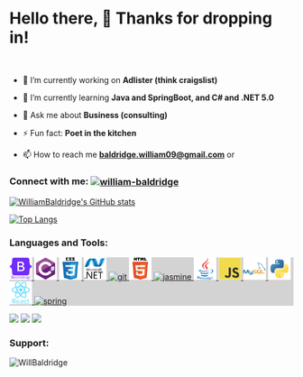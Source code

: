 # Hello there, 👋 Thanks for dropping in!
<br>

- 🔭 I’m currently working on **Adlister (think craigslist)**

- 🌱 I’m currently learning **Java and SpringBoot, and C# and .NET 5.0**

- 💬 Ask me about **Business (consulting)**

- ⚡ Fun fact: **Poet in the kitchen**

- 📫 How to reach me **baldridge.william09@gmail.com** or


<h3 align="left">Connect with me: <a href="https://linkedin.com/in/william-baldridge" target="blank"><img align="center" src="https://img.shields.io/badge/LinkedIn-blue?style=flat&logo=linkedin&labelColor=blue" alt="william-baldridge" /></a></h3>


[![WilliamBaldridge's GitHub stats](https://github-readme-stats.vercel.app/api?username=WilliamBaldridge&show_icons=true&hide=stars&theme=onedark)](https://github.com/anuraghazra/github-readme-stats)

[![Top Langs](https://github-readme-stats.vercel.app/api/top-langs/?username=WilliamBaldridge&layout=compact&theme=dracula)](https://github.com/anuraghazra/github-readme-stats)



<h3 align="left">Languages and Tools:</h3>
<p style="background-color: lightgrey"> <a href="https://getbootstrap.com" target="_blank"> <img src="https://raw.githubusercontent.com/devicons/devicon/master/icons/bootstrap/bootstrap-plain-wordmark.svg" alt="bootstrap" width="40" height="40"/> </a> <a href="https://www.w3schools.com/cs/" target="_blank"> <img src="https://raw.githubusercontent.com/devicons/devicon/master/icons/csharp/csharp-original.svg" alt="csharp" width="40" height="40"/> </a> <a href="https://www.w3schools.com/css/" target="_blank"> <img src="https://raw.githubusercontent.com/devicons/devicon/master/icons/css3/css3-original-wordmark.svg" alt="css3" width="40" height="40"/> </a> <a href="https://dotnet.microsoft.com/" target="_blank"> <img  src="https://raw.githubusercontent.com/devicons/devicon/master/icons/dot-net/dot-net-original-wordmark.svg" alt="dotnet" width="40" height="40"/> </a> <a href="https://git-scm.com/" target="_blank"> <img src="https://www.vectorlogo.zone/logos/git-scm/git-scm-icon.svg" alt="git" width="40" height="40"/> </a> <a href="https://www.w3.org/html/" target="_blank"> <img src="https://raw.githubusercontent.com/devicons/devicon/master/icons/html5/html5-original-wordmark.svg" alt="html5" width="40" height="40"/> </a> <a href="https://jasmine.github.io/" target="_blank"> <img src="https://www.vectorlogo.zone/logos/jasmine/jasmine-icon.svg" alt="jasmine" width="40" height="40"/> </a> <a href="https://www.java.com" target="_blank"> <img src="https://raw.githubusercontent.com/devicons/devicon/master/icons/java/java-original.svg" alt="java" width="40" height="40"/> </a> <a href="https://developer.mozilla.org/en-US/docs/Web/JavaScript" target="_blank"> <img src="https://raw.githubusercontent.com/devicons/devicon/master/icons/javascript/javascript-original.svg" alt="javascript" width="40" height="40"/> </a> <a href="https://www.mysql.com/" target="_blank"> <img src="https://raw.githubusercontent.com/devicons/devicon/master/icons/mysql/mysql-original-wordmark.svg" alt="mysql" width="40" height="40"/> </a> <a href="https://www.python.org" target="_blank"> <img src="https://raw.githubusercontent.com/devicons/devicon/master/icons/python/python-original.svg" alt="python" width="40" height="40"/> </a> <a href="https://reactjs.org/" target="_blank"> <img src="https://raw.githubusercontent.com/devicons/devicon/master/icons/react/react-original-wordmark.svg" alt="react" width="40" height="40"/> </a> <a href="https://spring.io/" target="_blank"> <img src="https://www.vectorlogo.zone/logos/springio/springio-icon.svg" alt="spring" width="40" height="40"/> </a> </p>



![](https://img.shields.io/badge/OS-Mac-informational?style=flat&logo=<LOGO_NAME>&logoColor=white&color=2bbc8a) ![](https://img.shields.io/badge/Editor-IntelliJ_IDEA-informational?style=flat&logo=<LOGO_NAME>&logoColor=white&color=2bbc8a) ![](https://img.shields.io/badge/Editor-Visual_Studio-informational?style=flat&logo=<LOGO_NAME>&logoColor=white&color=2bbc8a) 

<h3 align="left">Support:</h3>
<p><a href="https://www.buymeacoffee.com/WillBaldridge"> <img align="left" src="https://cdn.buymeacoffee.com/buttons/v2/default-yellow.png" height="50" width="210" alt="WillBaldridge" /></a></p><br><br>